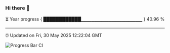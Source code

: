 ### Hi there 👋

⏳ Year progress { ████████████▁▁▁▁▁▁▁▁▁▁▁▁▁▁▁▁▁▁ } 40.96 %

---

⏰ Updated on Fri, 30 May 2025 12:22:04 GMT

![Progress Bar CI](https://github.com/Shyam-Makwana/GitHub-Actions-Demo/workflows/Progress%20Bar%20CI/badge.svg)
